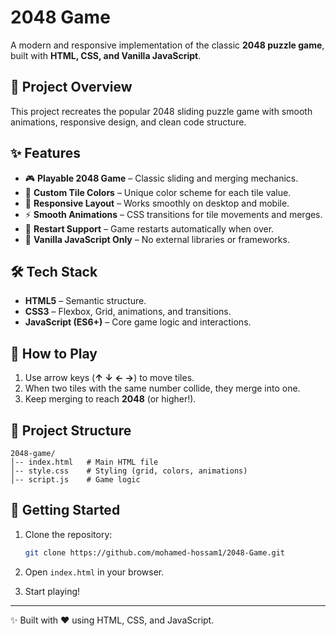# 2048 Game

A modern and responsive implementation of the classic **2048 puzzle game**, built with **HTML, CSS, and Vanilla JavaScript**.

## 🚀 Project Overview

This project recreates the popular 2048 sliding puzzle game with smooth animations, responsive design, and clean code structure.

## ✨ Features

* 🎮 **Playable 2048 Game** – Classic sliding and merging mechanics.
* 🎨 **Custom Tile Colors** – Unique color scheme for each tile value.
* 📱 **Responsive Layout** – Works smoothly on desktop and mobile.
* ⚡ **Smooth Animations** – CSS transitions for tile movements and merges.
* 🔄 **Restart Support** – Game restarts automatically when over.
* 🧩 **Vanilla JavaScript Only** – No external libraries or frameworks.

## 🛠️ Tech Stack

* **HTML5** – Semantic structure.
* **CSS3** – Flexbox, Grid, animations, and transitions.
* **JavaScript (ES6+)** – Core game logic and interactions.

## 🎯 How to Play

1. Use arrow keys (**↑ ↓ ← →**) to move tiles.
2. When two tiles with the same number collide, they merge into one.
3. Keep merging to reach **2048** (or higher!).

## 📂 Project Structure

```
2048-game/
│-- index.html   # Main HTML file
│-- style.css    # Styling (grid, colors, animations)
│-- script.js    # Game logic
```

## 🚀 Getting Started

1. Clone the repository:

   ```bash
   git clone https://github.com/mohamed-hossam1/2048-Game.git
   ```
2. Open `index.html` in your browser.
3. Start playing!

---

✨ Built with ❤️ using HTML, CSS, and JavaScript.
